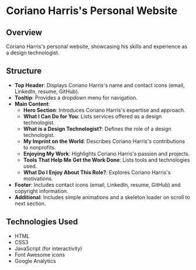 # Coriano Harris's Personal Website

## Overview

Coriano Harris's personal website, showcasing his skills and experience as a design technologist.

## Structure

- **Top Header**: Displays Coriano Harris's name and contact icons (email, LinkedIn, resume, GitHub).
- **Tooltip**: Provides a dropdown menu for navigation.
- **Main Content**:
  - **Hero Section**: Introduces Coriano Harris's expertise and approach.
  - **What I Can Do for You**: Lists services offered as a design technologist.
  - **What is a Design Technologist?**: Defines the role of a design technologist.
  - **My Imprint on the World**: Describes Coriano Harris's contributions to nonprofits.
  - **Enjoying My Work**: Highlights Coriano Harris's passion and projects.
  - **Tools That Help Me Get the Work Done**: Lists tools and technologies used.
  - **What Do I Enjoy About This Role?**: Explores Coriano Harris's motivations.
- **Footer**: Includes contact icons (email, LinkedIn, resume, GitHub) and copyright information.
- **Additional**: Includes simple animations and a skeleton loader on scroll to next section. 

## Technologies Used

- HTML
- CSS3
- JavaScript (for interactivity)
- Font Awesome icons
- Google Analytics

